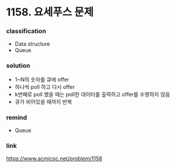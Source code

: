 # 1158. 요세푸스 문제

### classification
* Data structure
* Queue

### solution
* 1~N의 숫자를 큐에 offer
* 하나씩 poll 하고 다시 offer
* k번째로 poll 했을 때는 poll한 데이터를 출력하고 offer를 수행하지 않음
* 큐가 비어있을 때까지 반복

### remind
* Queue

### link
https://www.acmicpc.net/problem/1158